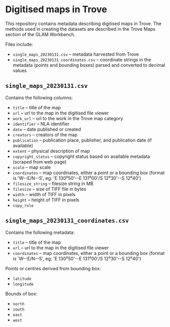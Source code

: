 # Digitised maps in Trove

This repository contains metadata describing digitised maps in Trove. The methods used in creating the datasets are described in the Trove Maps section of the GLAM Workbench.

Files include:

* `single_maps_20230131.csv` – metadata harvested from Trove
* `single_maps_20230131_coordinates.csv` – coordinate strings in the metadata (points and bounding boxes) parsed and converted to decimal values

## `single_maps_20230131.csv`

Contains the following columns:

* `title` – title of the map
* `url` – url to the map in the digitised file viewer
* `work_url` – url to the work in the Trove map category
* `identifier` – NLA identifier
* `date` – date published or created
* `creators` – creators of the map
* `publication` – publication place, publisher, and publication date (if available)
* `extent` – physical description of map
* `copyright_status` – copyright status based on available metadata (scraped from web page)
* `scale` – map scale
* `coordinates` – map coordinates, either a point or a bounding box (format is 'W--E/N--S', eg: 'E 130⁰50'--E 131⁰00'/S 12⁰30'--S 12⁰40')
* `filesize_string` – filesize string in MB
* `filesize` – size of TIFF file in bytes
* `width` – width of TIFF in pixels
* `height` – height of TIFF in pixels
* `copy_role`

## `single_maps_20230131_coordinates.csv`

Contains the following metadata:

* `title` – title of the map
* `url` – url to the map in the digitised file viewer
* `coordinates` – map coordinates, either a point or a bounding box (format is 'W--E/N--S', eg: 'E 130⁰50'--E 131⁰00'/S 12⁰30'--S 12⁰40')

Points or centres derived from bounding box:

* `latitude`
* `longitude`

Bounds of box:

* `north`
* `south`
* `east`
* `west`


